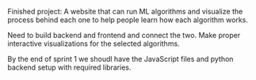 Finished project: A website that can run ML algorithms and visualize the process behind each one to help people learn how each algorithm works.

Need to build backend and frontend and connect the two. Make proper interactive visualizations for the selected algorithms.

By the end of sprint 1 we shoudl have the JavaScript files and python backend setup with required libraries.

